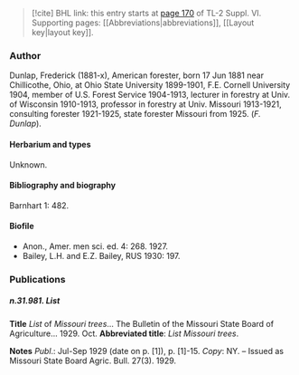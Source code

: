 > [!cite] BHL link: this entry starts at [page 170](https://www.biodiversitylibrary.org/item/103835#page/180/mode/1up) of TL-2 Suppl. VI.
> Supporting pages: [[Abbreviations|abbreviations]], [[Layout key|layout key]].

### Author

Dunlap, Frederick (1881-x), American forester, born 17 Jun 1881 near Chillicothe, Ohio, at Ohio State University 1899-1901, F.E. Cornell University 1904, member of U.S. Forest Service 1904-1913, lecturer in forestry at Univ. of Wisconsin 1910-1913, professor in forestry at Univ. Missouri 1913-1921, consulting forester 1921-1925, state forester Missouri from 1925. (*F. Dunlap*).

#### Herbarium and types

Unknown.

#### Bibliography and biography

Barnhart 1: 482.

#### Biofile

- Anon., Amer. men sci. ed. 4: 268. 1927.
- Bailey, L.H. and E.Z. Bailey, RUS 1930: 197.

### Publications

##### n.31.981. List

**Title**
*List* of *Missouri trees*... The Bulletin of the Missouri State Board of Agriculture... 1929. Oct.
**Abbreviated title**: *List Missouri trees*.

**Notes**
*Publ*.: Jul-Sep 1929 (date on p. \[1\]), p. \[1\]-15. *Copy*: NY. – Issued as Missouri State Board Agric. Bull. 27(3). 1929.

